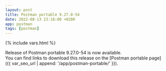 ```yaml
---
layout: post
title: Postman portable 9.27.0-54
date: 2022-08-13 23:18:00 +0200
app: postman
tags: [postman]
---
```

{% include vars.html %}

Release of Postman portable 9.27.0-54 is now available.<br />
You can find links to download this release on the [Postman portable page]({{ var_seo_url | append: '/app/postman-portable/' }}).

